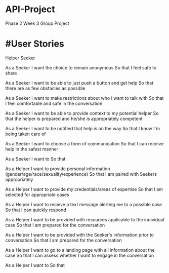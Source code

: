 # API-Project
Phase 2 Week 3 Group Project




#User Stories
===========================================================
Helper
Seeker


As a Seeker
I want the choice to remain anonymous
So that I feel safe to share

As a Seeker
I want to be able to just push a button and get help
So that there are as few obstacles as possible

As a Seeker
I want to make restrictions about who i want to talk with
So that I feel comfortable and safe in the conversation

As a Seeker
I want to be able to provide context to my potential helper
So that the helper is prepared and he/she is appropriately competent

As a Seeker
I want to be notified that help is on the way
So that I know I'm being taken care of

As a Seeker
I want to choose a form of communication
So that I can receive help in the safest manner

As a Seeker
I want to
So that




As a Helper
I want to provide personal information (gender/age/race/sexuality/experience)
So that I am paired with Seekers appropriately

As a Helper
I want to provide my credentials/areas of expertise
So that I am selected for appropriate cases

As a Helper
I want to recieve a text message alerting me to a possible case
So that I can quickly respond

As a Helper
I want to be provided with resources applicable to the individual case
So that I am prepared for the conversation

As a Helper
I want to be provided with the Seeker's information prior to conversation
So that I am prepared for the conversation

As a Helper
I want to go to a landing page with all information about the case
So that I can assess whether I want to engage in the conversation

As a Helper
I want to
So that


